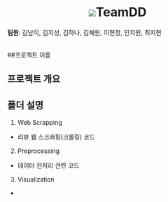 <div align="center">
<h1><img src="https://user-images.githubusercontent.com/109563978/202606766-4fd8bf46-c356-4149-85b0-f4f4599edd41.gif">TeamDD</h1> 
</div>

<b>팀원</b>: 김남이, 김지성, 김하나, 김혜원, 이현정, 인지원, 최지현

<br>
##프로젝트 이름

## 프로젝트 개요

## 폴더 설명
1. Web Scrapping
- 리뷰 웹 스크래핑(크롤링) 코드

2. Preprocessing
- 데이터 전처리 관련 코드

3. Visualization
-
